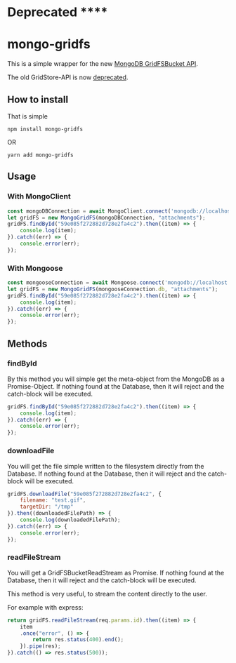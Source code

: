 # Deprecated ****
# mongo-gridfs

This is a simple wrapper for the new [MongoDB GridFSBucket API](http://mongodb.github.io/node-mongodb-native/3.0/tutorials/gridfs/streaming/).

The old GridStore-API is now [deprecated](http://mongodb.github.io/node-mongodb-native/3.0/tutorials/gridfs/gridstore/).


## How to install

That is simple

`npm install mongo-gridfs`

OR

`yarn add mongo-gridfs`

## Usage

### With MongoClient

```js
const mongoDBConnection = await MongoClient.connect('mongodb://localhost:27017/files');
let gridFS = new MongoGridFS(mongoDBConnection, "attachments");
gridFS.findById("59e085f272882d728e2fa4c2").then((item) => {
    console.log(item);
}).catch((err) => {
    console.error(err);
});

```

### With Mongoose

```js
const mongooseConnection = await Mongoose.connect('mongodb://localhost:27017/files');
let gridFS = new MongoGridFS(mongooseConnection.db, "attachments");
gridFS.findById("59e085f272882d728e2fa4c2").then((item) => {
    console.log(item);
}).catch((err) => {
    console.error(err);
});

```


## Methods

### findById

By this method you will simple get the meta-object from the MongoDB as a Promise-Object.
If nothing found at the Database, then it will reject and the catch-block will be executed.

```js
gridFS.findById("59e085f272882d728e2fa4c2").then((item) => {
    console.log(item);
}).catch((err) => {
    console.error(err);
});
```

### downloadFile

You will get the file simple written to the filesystem directly from the Database.
If nothing found at the Database, then it will reject and the catch-block will be executed.

```js
gridFS.downloadFile("59e085f272882d728e2fa4c2", {
    filename: "test.gif",
    targetDir: "/tmp"
}).then((downloadedFilePath) => {
    console.log(downloadedFilePath);
}).catch((err) => {
    console.error(err);
});
```

### readFileStream

You will get a GridFSBucketReadStream as Promise.
If nothing found at the Database, then it will reject and the catch-block will be executed.

This method is very useful, to stream the content directly to the user.

For example with express:
```js
return gridFS.readFileStream(req.params.id).then((item) => {
    item
    .once("error", () => {
        return res.status(400).end();
    }).pipe(res);
}).catch(() => res.status(500));
```

